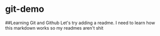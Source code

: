 # git-demo

##Learning Git and Github
Let's try adding a readme. I need to learn how this markdown works so my readmes aren't shit
